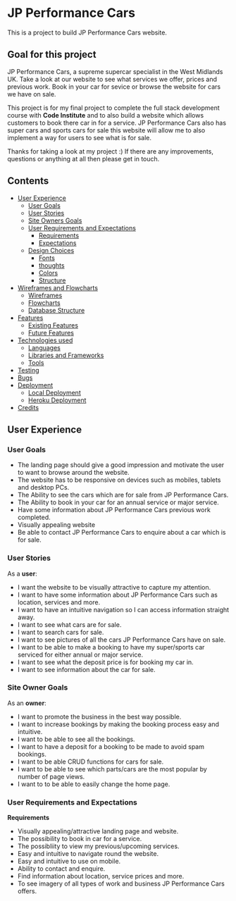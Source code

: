 # **JP Performance Cars**
This is a project to build JP Performance Cars website.

## **Goal for this project**

JP Performance Cars, a supreme supercar specialist in the West Midlands UK.
Take a look at our website to see what services we offer, prices and previous work.
Book in your car for sevice or browse the website for cars we have on sale.

This project is for my final project to complete the full stack development course with **Code Institute** and to also build a website which allows customers to book there car in for a service. JP Performance Cars also has super cars and sports cars for sale this website will allow me to also implement a way for users to see what is for sale.

Thanks for taking a look at my project :)
If there are any improvements, questions or anything at all then please get in touch.

 ## Contents 
* [User Experience](#user-experience)
    * [User Goals](#user-goals)
    * [User Stories](#user-stories)
    * [Site Owners Goals](#site-owners-goals)
    * [User Requirements and Expectations](#user-requirements-and-expectations)
        * [Requirements](#requirements)
        * [Expectations](#expectations)
    * [Design Choices](#design-choices)
        * [Fonts](#fonts)
        * [thoughts](#thoughts)
        * [Colors](#colors)
        * [Structure](#structure)
* [Wireframes and Flowcharts](#wireframes-and-flowcharts)
    * [Wireframes](#wireframes)
    * [Flowcharts](#flowcharts)
    * [Database Structure](#database-structure)
* [Features](#features)
    * [Existing Features](#existing-features)
    * [Future Features](#future-features)
* [Technologies used](#technologies-used)
    * [Languages](#languages)
    * [Libraries and Frameworks](#libraries-and-frameworks)
    * [Tools](#tools)
* [Testing](#testing)
* [Bugs](#bugs)
* [Deployment](#deployment)
    * [Local Deployment](#local-deployment)
    * [Heroku Deployment](#heroku-deployment)
* [Credits](#credits)

## **User Experience**
### **User Goals**
* The landing page should give a good impression and motivate the user to want to browse around the website.
* The website has to be responsive on devices such as mobiles, tablets and desktop PCs.
* The Ability to see the cars which are for sale from JP Performance Cars.
* The Ability to book in your car for an annual service or major service.
* Have some information about JP Performance Cars previous work completed.
* Visually appealing website
* Be able to contact JP Performance Cars to enquire about a car which is for sale.

### **User Stories**
As a **user**:  
* I want the website to be visually attractive to capture my attention.
* I want to have some information about JP Performance Cars such as location, services and more.
* I want to have an intuitive navigation so I can access information straight away.
* I want to see what cars are for sale.
* I want to search cars for sale.
* I want to see pictures of all the cars JP Performance Cars have on sale.
* I want to be able to make a booking to have my super/sports car serviced for either annual or major service.
* I want to see what the deposit price is for booking my car in.
* I want to see information about the car for sale.

### **Site Owner Goals**
As an **owner**:  
* I want to promote the business in the best way possible.
* I want to increase bookings by making the booking process easy and intuitive.
* I want to be able to see all the bookings.
* I want to have a deposit for a booking to be made to avoid spam bookings.
* I want to be able CRUD functions for cars for sale.
* I want to be able to see which parts/cars are the most popular by number of page views.
* I want to to be able to easily change the home page.

### **User Requirements and Expectations**
**Requirements**
* Visually appealing/attractive landing page and website.
* The possibility to book in car for a service.
* The possibliity to view my previous/upcoming services.
* Easy and intuitive to navigate round the website.
* Easy and intuitive to use on mobile.
* Ability to contact and enquire.
* Find information about location, service prices and more.
* To see imagery of all types of work and business JP Performance Cars offers.
